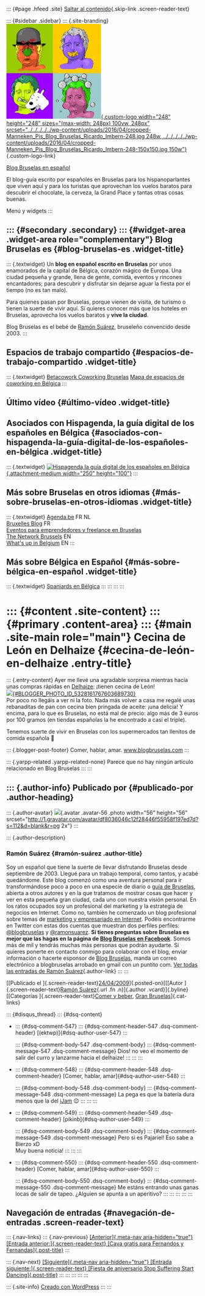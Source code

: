 ::: {#page .hfeed .site}
[Saltar al
contenido](../../../../../index.html?p=309#content){.skip-link
.screen-reader-text}

::: {#sidebar .sidebar}
::: {.site-branding}
[![](../../../../../wp-content/uploads/2016/04/cropped-Manneken_Pis_Blog_Bruselas_Ricardo_Imbern-248.jpg){.custom-logo
width="248" height="248" sizes="(max-width: 248px) 100vw, 248px"
srcset="../../../../../wp-content/uploads/2016/04/cropped-Manneken_Pis_Blog_Bruselas_Ricardo_Imbern-248.jpg 248w, ../../../../../wp-content/uploads/2016/04/cropped-Manneken_Pis_Blog_Bruselas_Ricardo_Imbern-248-150x150.jpg 150w"}](../../../../../index.html){.custom-logo-link}

[Blog Bruselas en español](../../../../../index.html)

El blog-guía escrito por españoles en Bruselas para los hispanoparlantes
que viven aquí y para los turistas que aprovechan los vuelos baratos
para descubrir el chocolate, la cerveza, la Grand Place y tantas otras
cosas buenas.

Menú y widgets
:::

::: {#secondary .secondary}
::: {#widget-area .widget-area role="complementary"}
Blog Bruselas es {#blog-bruselas-es .widget-title}
----------------

::: {.textwidget}
Un **blog en español escrito en Bruselas** por unos enamorados de la
capital de Bélgica, corazón mágico de Europa. Una ciudad pequeña y
grande, llena de gente, comida, eventos y rincones encantadores; para
descubrir y disfrutar sin dejarse aguar la fiesta por el tiempo (no es
tan malo).

Para quienes pasan por Bruselas, porque vienen de visita, de turismo o
tienen la suerte de vivir aquí. Sí quieres conocer más que los hoteles
en Bruselas, aprovecha los vuelos baratos y **vive la ciudad**.

Blog Bruselas es el bebé de [Ramón Suárez](http://www.ramonsuarez.com),
bruseleño convencido desde 2003.
:::

Espacios de trabajo compartido {#espacios-de-trabajo-compartido .widget-title}
------------------------------

::: {.textwidget}
[Betacowork Coworking Bruselas](http://www.betacowork.com) [Mapa de
espacios de coworking en Bélgica](http://coworkingbelgium.com)
:::

Último vídeo {#último-vídeo .widget-title}
------------

Asociados con Hispagenda, la guía digital de los españoles en Bélgica {#asociados-con-hispagenda-la-guía-digital-de-los-españoles-en-bélgica .widget-title}
---------------------------------------------------------------------

::: {.textwidget}
[![Hispagenda,la guía digital de los españoles en
Bélgica](../../../../../wp-content/uploads/2010/04/Hispagenda-250px.gif "Hispagenda, la guía digital de los españoles en Bélgica"){.attachment-medium
width="250" height="100"}](http://www.hispagenda.com)
:::

Más sobre Bruselas en otros idiomas {#más-sobre-bruselas-en-otros-idiomas .widget-title}
-----------------------------------

::: {.textwidget}
[Agenda.be](http://www.agenda.be) FR NL\
[Bruxelles Blog](http://www.bxlblog.be/) FR\
[Eventos para emprendedores y freelance en
Bruselas](http://www.betacowork.com/events/)\
[The Network
Brussels](http://groups.yahoo.com/group/TheNetworkBrussels/) EN\
[What\'s up in Belgium](http://www.whatsupin.be/) EN
:::

Más sobre Bélgica en Español {#más-sobre-bélgica-en-español .widget-title}
----------------------------

::: {.textwidget}
[Spaniards en Bélgica](http://www.spaniards.es/paises/belgica)
:::
:::
:::
:::

::: {#content .site-content}
::: {#primary .content-area}
::: {#main .site-main role="main"}
Cecina de León en Delhaize {#cecina-de-león-en-delhaize .entry-title}
==========================

::: {.entry-content}
Ayer me llevé una agradable sorpresa mientras hacía unas compras rápidas
en [Delhaize](http://www.delhaize.be/): ¡tienen cecina de León!\
[![](http://2.bp.blogspot.com/_m9ESRqvSnjc/SfFu5dfV2QI/AAAAAAAACYo/Mp_fVxq9WYs/s400/Cecina+de+Leon+Aceite+Delhaize.JPG){#BLOGGER_PHOTO_ID_5328161767603689730}](http://2.bp.blogspot.com/_m9ESRqvSnjc/SfFu5dfV2QI/AAAAAAAACYo/Mp_fVxq9WYs/s1600-h/Cecina+de+Leon+Aceite+Delhaize.JPG)\
Por poco no llegáis a ver ni la foto. Nada más volver a casa me regalé
unas rebanaditas de pan con cecina bien pringada de aceite: ¡una
delicia! Y encima, para lo que es Bruselas, no está mal de precio: algo
más de 3 euros por 100 gramos (en tiendas españolas la he encontrado a
casi el triple).

Tenemos suerte de vivir en Bruselas con los supermercados tan llenitos
de comida española 🙂

::: {.blogger-post-footer}
Comer, hablar, amar. www.blogbruselas.com
:::

::: {.yarpp-related .yarpp-related-none}
Parece que no hay ningún artículo relacionado en Blog Bruselas
:::
:::

::: {.author-info}
Publicado por {#publicado-por .author-heading}
-------------

::: {.author-avatar}
![](http://1.gravatar.com/avatar/df8036046c12f28446f55958f197ed7d?s=56&d=blank&r=pg){.avatar
.avatar-56 .photo width="56" height="56"
srcset="http://1.gravatar.com/avatar/df8036046c12f28446f55958f197ed7d?s=112&d=blank&r=pg 2x"}
:::

::: {.author-description}
### Ramón Suárez {#ramón-suárez .author-title}

Soy un español que tiene la suerte de llevar disfrutando Bruselas desde
septiembre de 2003. Llegué para un trabajo temporal, como tantos, y
acabé quedándome. Este blog comenzó como una aventura personal para ir
transformándose poco a poco en una especie de diario o [guía de
Bruselas](../../../../../index.html), abierta a otros autores y en la
que tratamos de mostrar cosas que hacer y ver en esta pequeña gran
ciudad, cada uno con nuestra visión personal. En los ratos ocupados soy
un profesional del marketing y la estrategia de negocios en Internet.
Como no, también he comenzado un blog profesional sobre temas de
[marketing y empresariado en Internet](http://ramonsuarez.com). Podéis
encontrarme en Twitter con estas dos cuentas que muestran dos perfiles
perfiles: [\@blogbruselas](http://twitter.com/blogbruselas) y
[\@ramonsuarez](http://twitter.com/ramonsuarez). **Sí tienes preguntas
sobre Bruselas es mejor que las hagas en la página de [Blog Bruselas en
Facebook](http://www.facebook.com/blogbruselas)**. Somos más de mil y
tendrás muchas más personas que podrán ayudarte. Si quieres ponerte en
contacto conmigo para colaborar con el blog, enviar información o
hacerte esponsor de [Blog Bruselas](../../../../../index.html), manda un
correo electrónico a blogbruselas arrobado en gmail con un puntito com.
[Ver todas las entradas de Ramón
Suárez](../../../../2010/04/30/index.html?author=2){.author-link}
:::
:::

[[Publicado el
]{.screen-reader-text}[24/04/2009](../../../../../index.html?p=309)]{.posted-on}[[[Autor
]{.screen-reader-text}[Ramón
Suárez](../../../../2010/04/30/index.html?author=2){.url .fn
.n}]{.author .vcard}]{.byline}[[Categorías ]{.screen-reader-text}[Comer
y beber](../../../../category/comer-y-beber/index.html), [Gran
Bruselas](../../../../category/gran-bruselas/index.html)]{.cat-links}

::: {#disqus_thread}
::: {#dsq-content}
-   ::: {#dsq-comment-547}
    ::: {#dsq-comment-header-547 .dsq-comment-header}
    [(ektwp)]{#dsq-author-user-547}
    :::

    ::: {#dsq-comment-body-547 .dsq-comment-body}
    ::: {#dsq-comment-message-547 .dsq-comment-message}
    Dios! no veo el momento de salir del curro y lanzarme hacia el
    delhaize!
    :::
    :::
    :::

-   ::: {#dsq-comment-548}
    ::: {#dsq-comment-header-548 .dsq-comment-header}
    [Comer, hablar, amar]{#dsq-author-user-548}
    :::

    ::: {#dsq-comment-body-548 .dsq-comment-body}
    ::: {#dsq-comment-message-548 .dsq-comment-message}
    La pega es que la batería dura menos que la del
    [iJam](http://www.blogbruselas.com/2008/01/ijam-defectuoso.html) 😉
    :::
    :::
    :::

-   ::: {#dsq-comment-549}
    ::: {#dsq-comment-header-549 .dsq-comment-header}
    [pikinb]{#dsq-author-user-549}
    :::

    ::: {#dsq-comment-body-549 .dsq-comment-body}
    ::: {#dsq-comment-message-549 .dsq-comment-message}
    Pero si es Pajariel! Eso sabe a Bierzo xD\
    Muy buena noticia!
    :::
    :::
    :::

-   ::: {#dsq-comment-550}
    ::: {#dsq-comment-header-550 .dsq-comment-header}
    [Comer, hablar, amar]{#dsq-author-user-550}
    :::

    ::: {#dsq-comment-body-550 .dsq-comment-body}
    ::: {#dsq-comment-message-550 .dsq-comment-message}
    Me estáns entrando unas ganas locas de salir de tapeo. ¿Alguien se
    apunta a un aperitivo?
    :::
    :::
    :::
:::
:::

Navegación de entradas {#navegación-de-entradas .screen-reader-text}
----------------------

::: {.nav-links}
::: {.nav-previous}
[[Anterior]{.meta-nav aria-hidden="true"} [Entrada
anterior:]{.screen-reader-text} [Cava gratis para Fernandos y
Fernandas]{.post-title}](../../../../../index.html?p=308)
:::

::: {.nav-next}
[[Siguiente]{.meta-nav aria-hidden="true"} [Entrada
siguiente:]{.screen-reader-text} [Fiesta de aniversario Stop Suffering
Start Dancing]{.post-title}](../../../../../index.html?p=310)
:::
:::
:::
:::
:::

::: {.site-info}
[Creado con WordPress](https://es.wordpress.org/)
:::
:::
